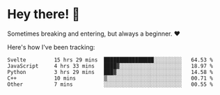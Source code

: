 # Hey there! 👋
Sometimes breaking and entering, but always a beginner. ❤️

Here's how I've been tracking:
<!--START_SECTION:waka-->

```text
Svelte         15 hrs 29 mins  ████████████████░░░░░░░░░   64.53 %
JavaScript     4 hrs 33 mins   ████▓░░░░░░░░░░░░░░░░░░░░   18.97 %
Python         3 hrs 29 mins   ███▓░░░░░░░░░░░░░░░░░░░░░   14.58 %
C++            10 mins         ▒░░░░░░░░░░░░░░░░░░░░░░░░   00.71 %
Other          7 mins          ░░░░░░░░░░░░░░░░░░░░░░░░░   00.55 %
```

<!--END_SECTION:waka-->

